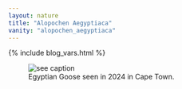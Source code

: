 ```yaml
---
layout: nature
title: "Alopochen Aegyptiaca"
vanity: "alopochen_aegyptiaca"
---
```


{% include blog_vars.html %}

<figure class="center_children">
  <img src="{{resources_path_nature}}/2024-07-egypitian-goose.png" alt="see caption" />
  <figcaption>Egyptian Goose seen in 2024 in Cape Town.</figcaption>
</figure>
